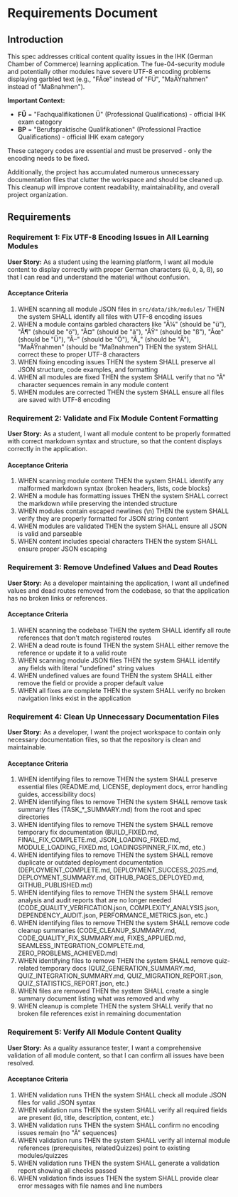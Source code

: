 # Requirements Document

## Introduction

This spec addresses critical content quality issues in the IHK (German Chamber of Commerce) learning application. The fue-04-security module and potentially other modules have severe UTF-8 encoding problems displaying garbled text (e.g., "FÃœ" instead of "FÜ", "MaÃŸnahmen" instead of "Maßnahmen"). 

**Important Context:**
- **FÜ** = "Fachqualifikationen Ü" (Professional Qualifications) - official IHK exam category
- **BP** = "Berufspraktische Qualifikationen" (Professional Practice Qualifications) - official IHK exam category

These category codes are essential and must be preserved - only the encoding needs to be fixed.

Additionally, the project has accumulated numerous unnecessary documentation files that clutter the workspace and should be cleaned up. This cleanup will improve content readability, maintainability, and overall project organization.

## Requirements

### Requirement 1: Fix UTF-8 Encoding Issues in All Learning Modules

**User Story:** As a student using the learning platform, I want all module content to display correctly with proper German characters (ü, ö, ä, ß), so that I can read and understand the material without confusion.

#### Acceptance Criteria

1. WHEN scanning all module JSON files in `src/data/ihk/modules/` THEN the system SHALL identify all files with UTF-8 encoding issues
2. WHEN a module contains garbled characters like "Ã¼" (should be "ü"), "Ã¶" (should be "ö"), "Ã¤" (should be "ä"), "ÃŸ" (should be "ß"), "Ãœ" (should be "Ü"), "Ã–" (should be "Ö"), "Ã„" (should be "Ä"), "MaÃŸnahmen" (should be "Maßnahmen") THEN the system SHALL correct these to proper UTF-8 characters
3. WHEN fixing encoding issues THEN the system SHALL preserve all JSON structure, code examples, and formatting
4. WHEN all modules are fixed THEN the system SHALL verify that no "Ã" character sequences remain in any module content
5. WHEN modules are corrected THEN the system SHALL ensure all files are saved with UTF-8 encoding

### Requirement 2: Validate and Fix Module Content Formatting

**User Story:** As a student, I want all module content to be properly formatted with correct markdown syntax and structure, so that the content displays correctly in the application.

#### Acceptance Criteria

1. WHEN scanning module content THEN the system SHALL identify any malformed markdown syntax (broken headers, lists, code blocks)
2. WHEN a module has formatting issues THEN the system SHALL correct the markdown while preserving the intended structure
3. WHEN modules contain escaped newlines (\\n) THEN the system SHALL verify they are properly formatted for JSON string content
4. WHEN modules are validated THEN the system SHALL ensure all JSON is valid and parseable
5. WHEN content includes special characters THEN the system SHALL ensure proper JSON escaping

### Requirement 3: Remove Undefined Values and Dead Routes

**User Story:** As a developer maintaining the application, I want all undefined values and dead routes removed from the codebase, so that the application has no broken links or references.

#### Acceptance Criteria

1. WHEN scanning the codebase THEN the system SHALL identify all route references that don't match registered routes
2. WHEN a dead route is found THEN the system SHALL either remove the reference or update it to a valid route
3. WHEN scanning module JSON files THEN the system SHALL identify any fields with literal "undefined" string values
4. WHEN undefined values are found THEN the system SHALL either remove the field or provide a proper default value
5. WHEN all fixes are complete THEN the system SHALL verify no broken navigation links exist in the application

### Requirement 4: Clean Up Unnecessary Documentation Files

**User Story:** As a developer, I want the project workspace to contain only necessary documentation files, so that the repository is clean and maintainable.

#### Acceptance Criteria

1. WHEN identifying files to remove THEN the system SHALL preserve essential files (README.md, LICENSE, deployment docs, error handling guides, accessibility docs)
2. WHEN identifying files to remove THEN the system SHALL remove task summary files (TASK_*_SUMMARY.md) from the root and spec directories
3. WHEN identifying files to remove THEN the system SHALL remove temporary fix documentation (BUILD_FIXED.md, FINAL_FIX_COMPLETE.md, JSON_LOADING_FIXED.md, MODULE_LOADING_FIXED.md, LOADINGSPINNER_FIX.md, etc.)
4. WHEN identifying files to remove THEN the system SHALL remove duplicate or outdated deployment documentation (DEPLOYMENT_COMPLETE.md, DEPLOYMENT_SUCCESS_2025.md, DEPLOYMENT_SUMMARY.md, GITHUB_PAGES_DEPLOYED.md, GITHUB_PUBLISHED.md)
5. WHEN identifying files to remove THEN the system SHALL remove analysis and audit reports that are no longer needed (CODE_QUALITY_VERIFICATION.json, COMPLEXITY_ANALYSIS.json, DEPENDENCY_AUDIT.json, PERFORMANCE_METRICS.json, etc.)
6. WHEN identifying files to remove THEN the system SHALL remove code cleanup summaries (CODE_CLEANUP_SUMMARY.md, CODE_QUALITY_FIX_SUMMARY.md, FIXES_APPLIED.md, SEAMLESS_INTEGRATION_COMPLETE.md, ZERO_PROBLEMS_ACHIEVED.md)
7. WHEN identifying files to remove THEN the system SHALL remove quiz-related temporary docs (QUIZ_GENERATION_SUMMARY.md, QUIZ_INTEGRATION_SUMMARY.md, QUIZ_MIGRATION_REPORT.json, QUIZ_STATISTICS_REPORT.json, etc.)
8. WHEN files are removed THEN the system SHALL create a single summary document listing what was removed and why
9. WHEN cleanup is complete THEN the system SHALL verify that no broken file references exist in remaining documentation

### Requirement 5: Verify All Module Content Quality

**User Story:** As a quality assurance tester, I want a comprehensive validation of all module content, so that I can confirm all issues have been resolved.

#### Acceptance Criteria

1. WHEN validation runs THEN the system SHALL check all module JSON files for valid JSON syntax
2. WHEN validation runs THEN the system SHALL verify all required fields are present (id, title, description, content, etc.)
3. WHEN validation runs THEN the system SHALL confirm no encoding issues remain (no "Ã" sequences)
4. WHEN validation runs THEN the system SHALL verify all internal module references (prerequisites, relatedQuizzes) point to existing modules/quizzes
5. WHEN validation runs THEN the system SHALL generate a validation report showing all checks passed
6. WHEN validation finds issues THEN the system SHALL provide clear error messages with file names and line numbers
